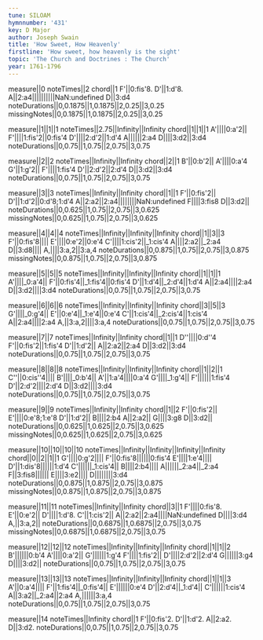 ```yaml
---
tune: SILOAM
hymnnumber: '431'
key: D Major
author: Joseph Swain
title: 'How Sweet, How Heavenly'
firstline: 'How sweet, how heavenly is the sight'
topic: 'The Church and Doctrines : The Church'
year: 1761-1796
---
```

measure||0
noteTimes||2
chord||1
F'||0:fis'8.
D'||1:d'8.
A||2:a4||||||||||NaN:undefined
D||3:d4
noteDurations||0,0.1875||1,0.1875||2,0.25||3,0.25
missingNotes||0,0.1875||1,0.1875||2,0.25||3,0.25

measure||1||1||1
noteTimes||2.75||Infinity||Infinity
chord||1||1||1
A'||||0:a'2||
F'||||1:fis'2||0:fis'4
D'||||2:d'2||1:d'4
A||||||2:a4
D||||3:d2||3:d4
noteDurations||0,0.75||1,0.75||2,0.75||3,0.75

measure||2||2
noteTimes||Infinity||Infinity
chord||2||1
B'||0:b'2||
A'||||0:a'4
G'||1:g'2||
F'||||1:fis'4
D'||2:d'2||2:d'4
D||3:d2||3:d4
noteDurations||0,0.75||1,0.75||2,0.75||3,0.75

measure||3||3
noteTimes||Infinity||Infinity
chord||1||1
F'||0:fis'2||
D'||1:d'2||0:d'8;1:d'4
A||2:a2||2:a4||||||||NaN:undefined
F||||3:fis8
D||3:d2||
noteDurations||0,0.625||1,0.75||2,0.75||3,0.625
missingNotes||0,0.625||1,0.75||2,0.75||3,0.625

measure||4||4||4
noteTimes||Infinity||Infinity||Infinity
chord||1||3||3
F'||0:fis'8||||
E'||||0:e'2||0:e'4
C'||||1:cis'2||_1:cis'4
A||||2:a2||_2:a4
D||3:d8||||
A,||||3:a,2||3:a,4
noteDurations||0,0.875||1,0.75||2,0.75||3,0.875
missingNotes||0,0.875||1,0.75||2,0.75||3,0.875

measure||5||5||5
noteTimes||Infinity||Infinity||Infinity
chord||1||1||1
A'||||_0:a'4||
F'||0:fis'4||_1:fis'4||0:fis'4
D'||1:d'4||_2:d'4||1:d'4
A||2:a4||||2:a4
D||3:d2||||3:d4
noteDurations||0,0.75||1,0.75||2,0.75||3,0.75

measure||6||6||6
noteTimes||Infinity||Infinity||Infinity
chord||3||5||3
G'||||_0:g'4||
E'||0:e'4||_1:e'4||0:e'4
C'||1:cis'4||_2:cis'4||1:cis'4
A||2:a4||||2:a4
A,||3:a,2||||3:a,4
noteDurations||0,0.75||1,0.75||2,0.75||3,0.75

measure||7||7
noteTimes||Infinity||Infinity
chord||1||1
D''||||0:d''4
F'||0:fis'2||1:fis'4
D'||1:d'2||
A||2:a2||2:a4
D||3:d2||3:d4
noteDurations||0,0.75||1,0.75||2,0.75||3,0.75

measure||8||8||8
noteTimes||Infinity||Infinity||Infinity
chord||1||2||1
C''||0:cis''4||||
B'||||_0:b'4||
A'||1:a'4||||0:a'4
G'||||_1:g'4||
F'||||||1:fis'4
D'||2:d'2||||2:d'4
D||3:d2||||3:d4
noteDurations||0,0.75||1,0.75||2,0.75||3,0.75

measure||9||9
noteTimes||Infinity||Infinity
chord||1||2
F'||0:fis'2||
E'||||0:e'8;1:e'8
D'||1:d'2||
B||||2:b4
A||2:a2||
G||||3:g8
D||3:d2||
noteDurations||0,0.625||1,0.625||2,0.75||3,0.625
missingNotes||0,0.625||1,0.625||2,0.75||3,0.625

measure||10||10||10||10
noteTimes||Infinity||Infinity||Infinity||Infinity
chord||0||2||1||1
G'||||0:g'2||||
F'||0:fis'8||||||0:fis'4
E'||||1:e'4||||
D'||1:dis'8||||||1:d'4
C'||||||_1:cis'4||
B||||2:b4||||
A||||||_2:a4||_2:a4
F||3:fis8||||||
E||||3:e2||||
D||||||||3:d4
noteDurations||0,0.875||1,0.875||2,0.75||3,0.875
missingNotes||0,0.875||1,0.875||2,0.75||3,0.875

measure||11||11
noteTimes||Infinity||Infinity
chord||3||1
F'||||0:fis'8.
E'||0:e'2||
D'||||1:d'8.
C'||1:cis'2||
A||2:a2||2:a4||||NaN:undefined
D||||3:d4
A,||3:a,2||
noteDurations||0,0.6875||1,0.6875||2,0.75||3,0.75
missingNotes||0,0.6875||1,0.6875||2,0.75||3,0.75

measure||12||12||12
noteTimes||Infinity||Infinity||Infinity
chord||1||1||2
B'||||||0:b'4
A'||||0:a'2||
G'||||||1:g'4
F'||||1:fis'2||
D'||||2:d'2||2:d'4
G||||||3:g4
D||||3:d2||
noteDurations||0,0.75||1,0.75||2,0.75||3,0.75

measure||13||13||13
noteTimes||Infinity||Infinity||Infinity
chord||1||1||3
A'||0:a'4||||
F'||1:fis'4||_0:fis'4||
E'||||||0:e'4
D'||2:d'4||_1:d'4||
C'||||||1:cis'4
A||3:a2||_2:a4||2:a4
A,||||||3:a,4
noteDurations||0,0.75||1,0.75||2,0.75||3,0.75

measure||14
noteTimes||Infinity
chord||1
F'||0:fis'2.
D'||1:d'2.
A||2:a2.
D||3:d2.
noteDurations||0,0.75||1,0.75||2,0.75||3,0.75

